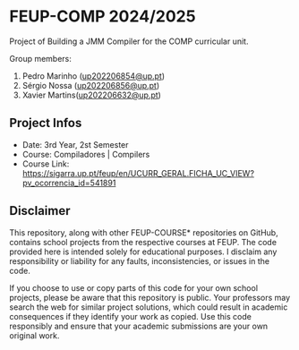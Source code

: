 # FEUP-COMP 2024/2025
Project of Building a JMM Compiler for the COMP curricular unit.

Group members:
1. Pedro Marinho (up202206854@up.pt)
2. Sérgio Nossa (up202206856@up.pt)
3. Xavier Martins(up202206632@up.pt)

## Project Infos
- Date: 3rd Year, 2st Semester
- Course: Compiladores | Compilers
- Course Link: https://sigarra.up.pt/feup/en/UCURR_GERAL.FICHA_UC_VIEW?pv_ocorrencia_id=541891
## Disclaimer
This repository, along with other FEUP-COURSE* repositories on GitHub, contains school projects from the respective courses at FEUP. The code provided here is intended solely for educational purposes. I disclaim any responsibility or liability for any faults, inconsistencies, or issues in the code.

If you choose to use or copy parts of this code for your own school projects, please be aware that this repository is public. Your professors may search the web for similar project solutions, which could result in academic consequences if they identify your work as copied. Use this code responsibly and ensure that your academic submissions are your own original work.

